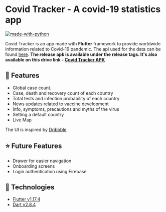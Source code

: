 # Covid Tracker - A covid-19 statistics app

 [![made-with-python](https://img.shields.io/badge/Made%20With-Flutter-blue)](https://flutter.dev/)

Covid Tracker is an app made with **Flutter** framework to provide worldwide information related to Covid-19 pandemic. The api used for the data can be found [here](https://corona.lmao.ninja/docs/). **The release apk is available under the release tags. It's also available on this drive link - [Covid Tracker APK](https://github.com/zaidmukaddam/covid_tracker/releases/download/v1.0.0/app-release.apk)**

## :iphone: Features

- Global case count.
- Case, death and recovery count of each country
- Total tests and infection probability of each country
- News updates related to vaccine development
- Info, symptoms, precautions and myths of the virus
- Setting a default country
- Live Map

The UI is inspired by [Dribbble](https://dribbble.com/shots/10847147-Coronavirus-Covid-19-Dashboard)

## ⭐ Future Features

- Drawer for easier navigation
- Onboarding screens
- Login authentication using Firebase

## 🚀 Technologies

- [Flutter v1.17.4](https://storage.googleapis.com/flutter_infra/releases/stable/windows/flutter_windows_1.17.4-stable.zip)
- [Dart v2.8.4](https://dart.dev/get-dart)
